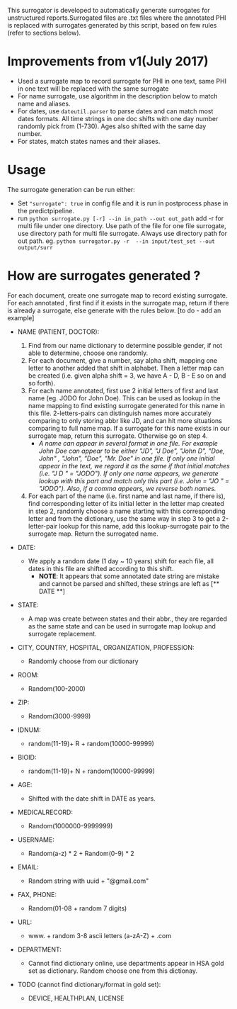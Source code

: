 This surrogator is developed to automatically generate surrogates for unstructured reports.Surrogated files are .txt files where the annotated PHI is replaced with surrogates generated by this script, based on few rules (refer to sections below).

# Improvements from v1(July 2017)
- Used a surrogate map to record surrogate for PHI in one text, same PHI in one text will be replaced with the same surrogate
- For name surrogate, use algorithm in the description below to match name and aliases.
- For dates, use `dateutil.parser` to parse dates and can match most dates formats. All time strings in one doc shifts with one day number randomly pick from (1-730). Ages also shifted with the same day number.
- For states, match states names and their aliases.

# Usage
The surrogate generation can be run either:
- Set ```"surrogate": true``` in config file and it is run in postprocess phase in the predictpipeline.
- run ```python surrogate.py [-r] --in in_path --out out_path``` add -r for multi file under one directory. Use path of the file for one file surrogate, use directory path for multi file surrogate. Always use directory path for out path. eg. ```python surrogator.py -r  --in input/test_set --out output/surr```

# How are surrogates generated ?
For each document, create one surrogate map to record existing surrogate. For each annotated , first find if it exists in the surrogate map, return if there is already a surrogate, else generate with the rules below. [to do - add an example]

- NAME (PATIENT, DOCTOR):
    1. Find from our name dictionary to determine possible gender, if not able to determine, choose one randomly.
    2. For each document, give a number, say alpha shift, mapping one letter to another added that shift in alphabet. Then a letter map can be created (i.e. given alpha shift = 3, we have A - D, B - E so on and so forth).
    3. For each name annotated, first use 2 initial letters of first and last name (eg. JODO for John Doe). This can be used as lookup in the name mapping to find existing surrogate generated for this name in this file. 2-letters-pairs can distinguish names more accurately comparing to only storing abbr like JD, and can hit more situations comparing to full name map. If a surrogate for this name exists in our surrogate map, return this surrogate. Otherwise go on step 4. 
        - *A name can appear in several format in one file. For example John Doe can appear to be either "JD", "J Doe", "John D", "Doe, John" , "John", "Doe", "Mr. Doe" in one file. If only one initial appear in the text, we regard it as the same if that initial matches (i.e. "J D " = "JODO"). If only one name appears, we generate lookup with this part and match only this part (i.e. John = "JO  " = "JODO"). Also, if a comma appears, we reverse both names.*
    4. For each part of the name (i.e. first name and last name, if there is), find corresponding letter of its initial letter in the letter map created in step 2, randomly choose a name starting with this corresponding letter and  from the dictionary, use the same way in step 3 to get a 2-letter-pair lookup for this name, add this lookup-surrogate pair to the surrogate map. Return the surrogated name.
- DATE:
    - We apply a random date (1 day ~ 10 years) shift for each file, all dates in this file are shifted according to this shift.
        - **NOTE**: It appears that some annotated date string are mistake and cannot be parsed and shifted, these strings are left as [\*\* DATE \*\*] 
- STATE:
    - A map was create between states and their abbr., they are regarded as the same state and can be used in surrogate map lookup and surrogate replacement.
- CITY, COUNTRY, HOSPITAL, ORGANIZATION, PROFESSION:
    - Randomly choose from our dictionary
- ROOM:
    - Random(100-2000)
- ZIP:
    - Random(3000-9999)
- IDNUM:
    - random(11-19)+ R + random(10000-99999)
- BIOID:
    - random(11-19)+ N + random(10000-99999)
- AGE:
    - Shifted with the date shift in DATE as years.
- MEDICALRECORD:
    - Random(1000000-9999999)
- USERNAME:
    - Random(a-z) \* 2 + Random(0-9) \* 2
- EMAIL:
    - Random string with uuid + "@gmail.com"
- FAX, PHONE:
    - Random(01-08 + random 7 digits)
- URL:
    - www. + random 3-8 ascii letters (a-zA-Z) + .com
- DEPARTMENT:
    - Cannot find dictionary online, use departments appear in HSA gold set as dictionary. Random choose one from this dictionay.

- TODO (cannot find dictionary/format in gold set):
    - DEVICE, HEALTHPLAN, LICENSE

